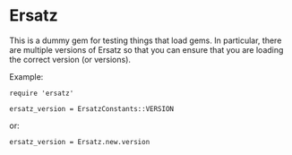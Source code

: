Ersatz
======
This is a dummy gem for testing things that load gems.  In particular,
there are multiple versions of Ersatz so that you can ensure that you
are loading the correct version (or versions).

Example:

    require 'ersatz'

    ersatz_version = ErsatzConstants::VERSION

or:

    ersatz_version = Ersatz.new.version


